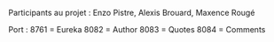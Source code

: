 Participants au projet :
Enzo Pistre,
Alexis Brouard,
Maxence Rougé

Port :
8761 = Eureka
8082 = Author
8083 = Quotes
8084 = Comments
